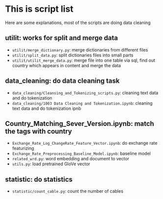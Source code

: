 # This is script list 
Here are some explanations, most of the scripts are doing data cleaning

## utilit: works for split and merge data
- `utilit/merge_dictionary.py`:  merge dictionaries from different files
- `utilit/split_data.py`: split dictionaries files into small parts
- `utilit/utilit_merge_data.py`: merge file into one table via sql, find out country which appears in content and merge the data 


## data_cleaning: do data cleaning task
- `data_cleaning/Cleansing_and_Tokenizing_scripts.py`: cleaning text data and do tokenization
- `data_cleaning/1003 Data Cleaning and Tokenization.ipynb`: cleaning text data and do tokenization ipnb

## Country_Matching_Sever_Version.ipynb: match the tags with country
- `Exchange_Rate_Log_ChangeRate_Feature_Vector.ipynb`: do exchange rate featurizing
- `Exchange_Rate_Preprocessing_Baseline_Model.ipynb`: baseline model
- `related_wrd.py`: word embedding and document to vector
- `utils.py`: load pretrained GloVe vector


## statistic: do statistics
- `statistic/count_cable.py`: count the number of cables
